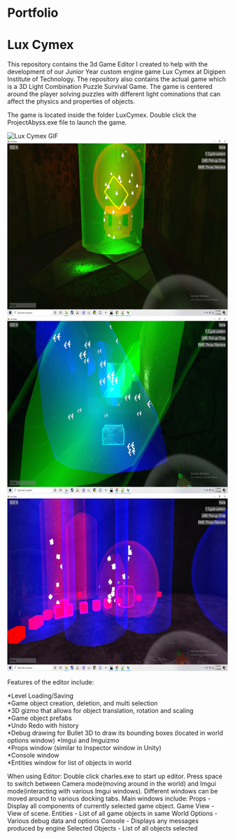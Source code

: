 # Portfolio

# Lux Cymex
This repository contains the 3d Game Editor I created to help with the development of our 
Junior Year custom engine game Lux Cymex at Digipen Institute of Technology.
The repository also contains the actual game which is a 3D Light Combination Puzzle Survival Game.
The game is centered around the player solving puzzles with different light cominations that can affect the
physics and properties of objects.

The game is located inside the folder LuxCymex. Double click the ProjectAbyss.exe file to launch the game.

![Lux Cymex GIF](LuxCymex/demonstration.gif)
![Lux Cymex PIC1](LuxCymex/floating_object.png)
![Lux Cymex PIC2](LuxCymex/many_lights.png)
![Lux Cymex PIC3](LuxCymex/highlighted_objects.png)


Features of the editor include:
  
  *Level Loading/Saving  
  *Game object creation, deletion, and multi selection  
  *3D gizmo that allows for object translation, rotation and scaling  
  *Game object prefabs  
  *Undo Redo with history  
  *Debug drawing for Bullet 3D to draw its bounding boxes (located in world options window)
  *Imgui and Imguizmo  
  *Props window (similar to Inspector window in Unity)  
  *Console window  
  *Entities window for list of objects in world  

When using Editor:
  Double click charles.exe to start up editor.
  Press space to switch between Camera mode(moving around in the world) and Imgui mode(interacting with various
  Imgui windows).
  Different windows can be moved around to various docking tabs.
  Main windows include:
      Props - Display all components of currently selected game object.
      Game View - View of scene.
      Entities - List of all game objects in same
      World Options - Various debug data and options
      Console - Displays any messages produced by engine
      Selected Objects - List of all objects selected
